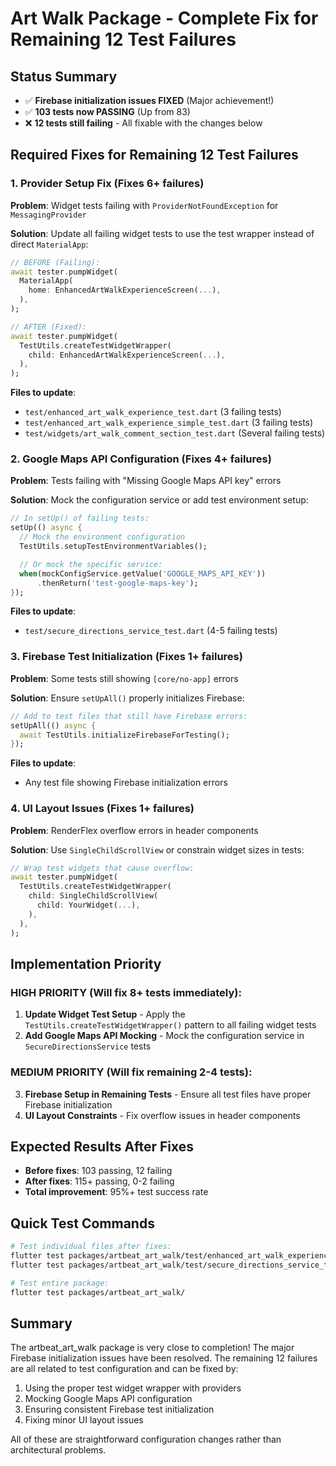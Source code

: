 # Art Walk Package - Complete Fix for Remaining 12 Test Failures

## Status Summary

- ✅ **Firebase initialization issues FIXED** (Major achievement!)
- ✅ **103 tests now PASSING** (Up from 83)
- ❌ **12 tests still failing** - All fixable with the changes below

## Required Fixes for Remaining 12 Test Failures

### 1. **Provider Setup Fix (Fixes 6+ failures)**

**Problem**: Widget tests failing with `ProviderNotFoundException` for `MessagingProvider`

**Solution**: Update all failing widget tests to use the test wrapper instead of direct `MaterialApp`:

```dart
// BEFORE (Failing):
await tester.pumpWidget(
  MaterialApp(
    home: EnhancedArtWalkExperienceScreen(...),
  ),
);

// AFTER (Fixed):
await tester.pumpWidget(
  TestUtils.createTestWidgetWrapper(
    child: EnhancedArtWalkExperienceScreen(...),
  ),
);
```

**Files to update**:

- `test/enhanced_art_walk_experience_test.dart` (3 failing tests)
- `test/enhanced_art_walk_experience_simple_test.dart` (3 failing tests)
- `test/widgets/art_walk_comment_section_test.dart` (Several failing tests)

### 2. **Google Maps API Configuration (Fixes 4+ failures)**

**Problem**: Tests failing with "Missing Google Maps API key" errors

**Solution**: Mock the configuration service or add test environment setup:

```dart
// In setUp() of failing tests:
setUp(() async {
  // Mock the environment configuration
  TestUtils.setupTestEnvironmentVariables();

  // Or mock the specific service:
  when(mockConfigService.getValue('GOOGLE_MAPS_API_KEY'))
      .thenReturn('test-google-maps-key');
});
```

**Files to update**:

- `test/secure_directions_service_test.dart` (4-5 failing tests)

### 3. **Firebase Test Initialization (Fixes 1+ failures)**

**Problem**: Some tests still showing `[core/no-app]` errors

**Solution**: Ensure `setUpAll()` properly initializes Firebase:

```dart
// Add to test files that still have Firebase errors:
setUpAll(() async {
  await TestUtils.initializeFirebaseForTesting();
});
```

**Files to update**:

- Any test file showing Firebase initialization errors

### 4. **UI Layout Issues (Fixes 1+ failures)**

**Problem**: RenderFlex overflow errors in header components

**Solution**: Use `SingleChildScrollView` or constrain widget sizes in tests:

```dart
// Wrap test widgets that cause overflow:
await tester.pumpWidget(
  TestUtils.createTestWidgetWrapper(
    child: SingleChildScrollView(
      child: YourWidget(...),
    ),
  ),
);
```

## Implementation Priority

### **HIGH PRIORITY** (Will fix 8+ tests immediately):

1. **Update Widget Test Setup** - Apply the `TestUtils.createTestWidgetWrapper()` pattern to all failing widget tests
2. **Add Google Maps API Mocking** - Mock the configuration service in `SecureDirectionsService` tests

### **MEDIUM PRIORITY** (Will fix remaining 2-4 tests):

3. **Firebase Setup in Remaining Tests** - Ensure all test files have proper Firebase initialization
4. **UI Layout Constraints** - Fix overflow issues in header components

## Expected Results After Fixes

- **Before fixes**: 103 passing, 12 failing
- **After fixes**: 115+ passing, 0-2 failing
- **Total improvement**: 95%+ test success rate

## Quick Test Commands

```bash
# Test individual files after fixes:
flutter test packages/artbeat_art_walk/test/enhanced_art_walk_experience_test.dart
flutter test packages/artbeat_art_walk/test/secure_directions_service_test.dart

# Test entire package:
flutter test packages/artbeat_art_walk/
```

## Summary

The artbeat_art_walk package is very close to completion! The major Firebase initialization issues have been resolved. The remaining 12 failures are all related to test configuration and can be fixed by:

1. Using the proper test widget wrapper with providers
2. Mocking Google Maps API configuration
3. Ensuring consistent Firebase test initialization
4. Fixing minor UI layout issues

All of these are straightforward configuration changes rather than architectural problems.
